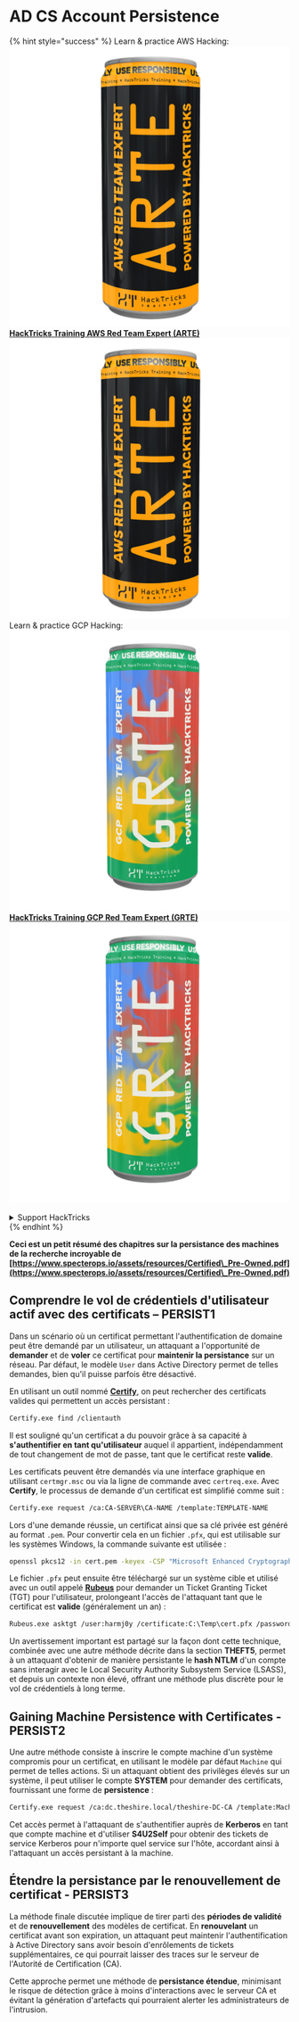 # AD CS Account Persistence

{% hint style="success" %}
Learn & practice AWS Hacking:<img src="/.gitbook/assets/arte.png" alt="" data-size="line">[**HackTricks Training AWS Red Team Expert (ARTE)**](https://training.hacktricks.xyz/courses/arte)<img src="/.gitbook/assets/arte.png" alt="" data-size="line">\
Learn & practice GCP Hacking: <img src="/.gitbook/assets/grte.png" alt="" data-size="line">[**HackTricks Training GCP Red Team Expert (GRTE)**<img src="/.gitbook/assets/grte.png" alt="" data-size="line">](https://training.hacktricks.xyz/courses/grte)

<details>

<summary>Support HackTricks</summary>

* Check the [**subscription plans**](https://github.com/sponsors/carlospolop)!
* **Join the** 💬 [**Discord group**](https://discord.gg/hRep4RUj7f) or the [**telegram group**](https://t.me/peass) or **follow** us on **Twitter** 🐦 [**@hacktricks\_live**](https://twitter.com/hacktricks\_live)**.**
* **Share hacking tricks by submitting PRs to the** [**HackTricks**](https://github.com/carlospolop/hacktricks) and [**HackTricks Cloud**](https://github.com/carlospolop/hacktricks-cloud) github repos.

</details>
{% endhint %}

**Ceci est un petit résumé des chapitres sur la persistance des machines de la recherche incroyable de [https://www.specterops.io/assets/resources/Certified\_Pre-Owned.pdf](https://www.specterops.io/assets/resources/Certified\_Pre-Owned.pdf)**


## **Comprendre le vol de crédentiels d'utilisateur actif avec des certificats – PERSIST1**

Dans un scénario où un certificat permettant l'authentification de domaine peut être demandé par un utilisateur, un attaquant a l'opportunité de **demander** et de **voler** ce certificat pour **maintenir la persistance** sur un réseau. Par défaut, le modèle `User` dans Active Directory permet de telles demandes, bien qu'il puisse parfois être désactivé.

En utilisant un outil nommé [**Certify**](https://github.com/GhostPack/Certify), on peut rechercher des certificats valides qui permettent un accès persistant :
```bash
Certify.exe find /clientauth
```
Il est souligné qu'un certificat a du pouvoir grâce à sa capacité à **s'authentifier en tant qu'utilisateur** auquel il appartient, indépendamment de tout changement de mot de passe, tant que le certificat reste **valide**.

Les certificats peuvent être demandés via une interface graphique en utilisant `certmgr.msc` ou via la ligne de commande avec `certreq.exe`. Avec **Certify**, le processus de demande d'un certificat est simplifié comme suit :
```bash
Certify.exe request /ca:CA-SERVER\CA-NAME /template:TEMPLATE-NAME
```
Lors d'une demande réussie, un certificat ainsi que sa clé privée est généré au format `.pem`. Pour convertir cela en un fichier `.pfx`, qui est utilisable sur les systèmes Windows, la commande suivante est utilisée :
```bash
openssl pkcs12 -in cert.pem -keyex -CSP "Microsoft Enhanced Cryptographic Provider v1.0" -export -out cert.pfx
```
Le fichier `.pfx` peut ensuite être téléchargé sur un système cible et utilisé avec un outil appelé [**Rubeus**](https://github.com/GhostPack/Rubeus) pour demander un Ticket Granting Ticket (TGT) pour l'utilisateur, prolongeant l'accès de l'attaquant tant que le certificat est **valide** (généralement un an) :
```bash
Rubeus.exe asktgt /user:harmj0y /certificate:C:\Temp\cert.pfx /password:CertPass!
```
Un avertissement important est partagé sur la façon dont cette technique, combinée avec une autre méthode décrite dans la section **THEFT5**, permet à un attaquant d'obtenir de manière persistante le **hash NTLM** d'un compte sans interagir avec le Local Security Authority Subsystem Service (LSASS), et depuis un contexte non élevé, offrant une méthode plus discrète pour le vol de crédentiels à long terme.

## **Gaining Machine Persistence with Certificates - PERSIST2**

Une autre méthode consiste à inscrire le compte machine d'un système compromis pour un certificat, en utilisant le modèle par défaut `Machine` qui permet de telles actions. Si un attaquant obtient des privilèges élevés sur un système, il peut utiliser le compte **SYSTEM** pour demander des certificats, fournissant une forme de **persistence** :
```bash
Certify.exe request /ca:dc.theshire.local/theshire-DC-CA /template:Machine /machine
```
Cet accès permet à l'attaquant de s'authentifier auprès de **Kerberos** en tant que compte machine et d'utiliser **S4U2Self** pour obtenir des tickets de service Kerberos pour n'importe quel service sur l'hôte, accordant ainsi à l'attaquant un accès persistant à la machine.

## **Étendre la persistance par le renouvellement de certificat - PERSIST3**

La méthode finale discutée implique de tirer parti des **périodes de validité** et de **renouvellement** des modèles de certificat. En **renouvelant** un certificat avant son expiration, un attaquant peut maintenir l'authentification à Active Directory sans avoir besoin d'enrôlements de tickets supplémentaires, ce qui pourrait laisser des traces sur le serveur de l'Autorité de Certification (CA).

Cette approche permet une méthode de **persistance étendue**, minimisant le risque de détection grâce à moins d'interactions avec le serveur CA et évitant la génération d'artefacts qui pourraient alerter les administrateurs de l'intrusion.
